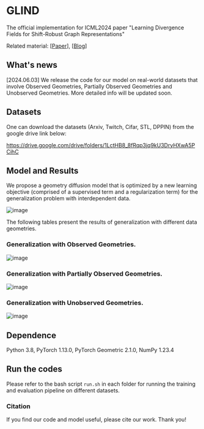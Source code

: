 # GLIND

The official implementation for ICML2024 paper "Learning Divergence Fields for Shift-Robust Graph Representations"

Related material: [[Paper]()], [[Blog]()]

## What's news

[2024.06.03] We release the code for our model on real-world datasets that involve Observed Geometries, Partially Observed Geometries and Unobserved Geometries. More detailed info will be updated soon.

## Datasets

One can download the datasets (Arxiv, Twitch, Cifar, STL, DPPIN) from the google drive link below:

https://drive.google.com/drive/folders/1LctHB8_8fRqp3jq9kU3DryHXwA5PCihC

## Model and Results

We propose a geometry diffusion model that is optimized by a new learning objective (comprised of a supervised term and a regularization term) for the generalization problem with interdependent data.

![image](https://github.com/fannie1208/GLIND/assets/89764090/0240e933-a4b3-483e-9fff-8174677c83e9)

The following tables present the results of generalization with different data geometries.

### Generalization with Observed Geometries.

![image](https://github.com/fannie1208/GLIND/assets/89764090/ea2c785b-7011-4d04-b8c8-5a328d33f984)

### Generalization with Partially Observed Geometries.

![image](https://github.com/fannie1208/GLIND/assets/89764090/e7a18465-22e0-4c25-aaac-41bf2bb687b8)

### Generalization with Unobserved Geometries.

![image](https://github.com/fannie1208/GLIND/assets/89764090/89313ec2-54bc-47e5-8dba-61ffa62f7f17)


## Dependence

Python 3.8, PyTorch 1.13.0, PyTorch Geometric 2.1.0, NumPy 1.23.4

## Run the codes

Please refer to the bash script `run.sh` in each folder for running the training and evaluation pipeline on different datasets.

### Citation

If you find our code and model useful, please cite our work. Thank you!
